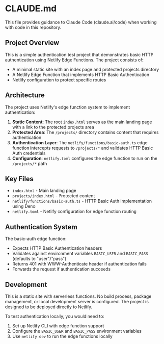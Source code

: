 # CLAUDE.md

This file provides guidance to Claude Code (claude.ai/code) when working with code in this repository.

## Project Overview

This is a simple authentication test project that demonstrates basic HTTP authentication using Netlify Edge Functions. The project consists of:

- A minimal static site with an index page and protected projects directory
- A Netlify Edge Function that implements HTTP Basic Authentication
- Netlify configuration to protect specific routes

## Architecture

The project uses Netlify's edge function system to implement authentication:

1. **Static Content**: The root `index.html` serves as the main landing page with a link to the protected projects area
2. **Protected Area**: The `/projects/` directory contains content that requires authentication
3. **Authentication Layer**: The `netlify/functions/basic-auth.ts` edge function intercepts requests to `/projects/*` and validates HTTP Basic Auth credentials
4. **Configuration**: `netlify.toml` configures the edge function to run on the `/projects/*` path

## Key Files

- `index.html` - Main landing page
- `projects/index.html` - Protected content
- `netlify/functions/basic-auth.ts` - HTTP Basic Auth implementation using Deno
- `netlify.toml` - Netlify configuration for edge function routing

## Authentication System

The basic-auth edge function:
- Expects HTTP Basic Authentication headers
- Validates against environment variables `BASIC_USER` and `BASIC_PASS` (defaults to "user"/"pass")
- Returns 401 with WWW-Authenticate header if authentication fails
- Forwards the request if authentication succeeds

## Development

This is a static site with serverless functions. No build process, package management, or local development server is configured. The project is designed to be deployed directly to Netlify.

To test authentication locally, you would need to:
1. Set up Netlify CLI with edge function support
2. Configure the `BASIC_USER` and `BASIC_PASS` environment variables
3. Use `netlify dev` to run the edge functions locally